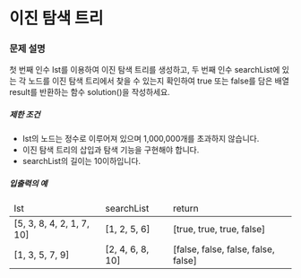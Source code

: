# 이진 탐색 트리

### 문제 설명

<p>
첫 번째 인수 Ist를 이용하여 이진 탐색 트리를 생성하고, 두 번째 인수 searchList에 있는 각 노드를 이진 탐색 트리에서 찾을 수 있는지 확인하여 true 또는 false를 담은 배열 result를 반환하는 함수 solution()을 작성하세요.
</p>

<h5>제한 조건</h5>

<ul>
    <li>Ist의 노드는 정수로 이루어져 있으며 1,000,000개를 초과하지 않습니다.</li>
    <li>이진 탐색 트리의 삽입과 탐색 기능을 구현해야 합니다.</li>
    <li>searchList의 길이는 10이하입니다.</li>
</ul>

<h5>입출력의 예</h5>

<table>
    <thead>
        <tr>
            <td>Ist</td>
            <td>searchList</td>
            <td>return</td>
        </tr>
    <thead>
    <tbody>
        <tr>
            <td>[5, 3, 8, 4, 2, 1, 7, 10]</td>
            <td>[1, 2, 5, 6]</td>
            <td>[true, true, true, false]</td>
        </tr>
        <tr>
            <td>[1, 3, 5, 7, 9]</td>
            <td>[2, 4, 6, 8, 10]</td>
            <td>[false, false, false, false, false]</td>
        </tr>
    </tbody>
</table>

```

```
